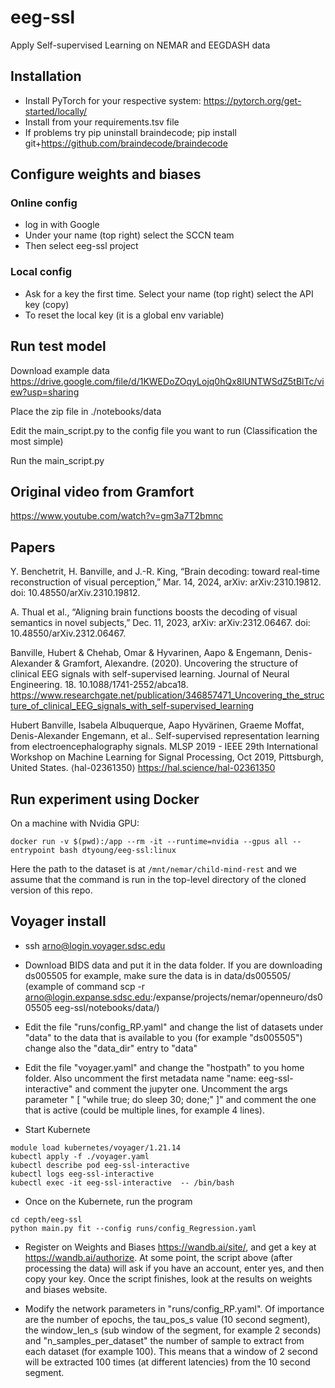 # eeg-ssl
Apply Self-supervised Learning on NEMAR and EEGDASH data

## Installation
- Install PyTorch for your respective system: https://pytorch.org/get-started/locally/
- Install from your requirements.tsv file
- If problems try pip uninstall braindecode; pip install git+https://github.com/braindecode/braindecode

## Configure weights and biases

### Online config
- log in with Google
- Under your name (top right) select the SCCN team
- Then select eeg-ssl project

### Local config

- Ask for a key the first time. Select your name (top right) select the API key (copy)
- To reset the local key (it is a global env variable)

## Run test model

Download example data
https://drive.google.com/file/d/1KWEDoZOqyLojq0hQx8lUNTWSdZ5tBlTc/view?usp=sharing

Place the zip file in ./notebooks/data

Edit the main_script.py to the config file you want to run (Classification the most simple)

Run the main_script.py

## Original video from Gramfort

https://www.youtube.com/watch?v=gm3a7T2bmnc

## Papers
Y. Benchetrit, H. Banville, and J.-R. King, “Brain decoding: toward real-time reconstruction of visual perception,” Mar. 14, 2024, arXiv: arXiv:2310.19812. doi: 10.48550/arXiv.2310.19812.

A. Thual et al., “Aligning brain functions boosts the decoding of visual semantics in novel subjects,” Dec. 11, 2023, arXiv: arXiv:2312.06467. doi: 10.48550/arXiv.2312.06467.

Banville, Hubert & Chehab, Omar & Hyvarinen, Aapo & Engemann, Denis-Alexander & Gramfort, Alexandre. (2020). Uncovering the structure of clinical EEG signals with self-supervised learning. Journal of Neural Engineering. 18. 10.1088/1741-2552/abca18. 
https://www.researchgate.net/publication/346857471_Uncovering_the_structure_of_clinical_EEG_signals_with_self-supervised_learning

Hubert Banville, Isabela Albuquerque, Aapo Hyvärinen, Graeme Moffat, Denis-Alexander Engemann, et al.. Self-supervised representation learning from electroencephalography signals. MLSP 2019 - IEEE 29th International Workshop on Machine Learning for Signal Processing, Oct 2019, Pittsburgh, United States. ⟨hal-02361350⟩
https://hal.science/hal-02361350


## Run experiment using Docker
On a machine with Nvidia GPU:

```
docker run -v $(pwd):/app --rm -it --runtime=nvidia --gpus all --entrypoint bash dtyoung/eeg-ssl:linux
```

Here the path to the dataset is at `/mnt/nemar/child-mind-rest` and we assume that the command is run in the top-level directory of the cloned version of this repo.

## Voyager install

- ssh arno@login.voyager.sdsc.edu

-  Download BIDS data and put it in the data folder. If you are downloading ds005505 for example, make sure the data is in data/ds005505/ (example of command scp -r arno@login.expanse.sdsc.edu:/expanse/projects/nemar/openneuro/ds005505 eeg-ssl/notebooks/data/)
  
-  Edit the file "runs/config_RP.yaml" and change the list of datasets under "data" to the data that is available to you (for example "ds005505") change also the "data_dir" entry to "data"

-  Edit the file "voyager.yaml" and change the "hostpath" to you home folder. Also uncomment the first metadata name "name: eeg-ssl-interactive" and comment the jupyter one. Uncomment the args parameter " [ "while true; do sleep 30; done;" ]" and comment the one that is active (could be multiple lines, for example 4 lines).

-  Start Kubernete

```
module load kubernetes/voyager/1.21.14
kubectl apply -f ./voyager.yaml
kubectl describe pod eeg-ssl-interactive
kubectl logs eeg-ssl-interactive
kubectl exec -it eeg-ssl-interactive  -- /bin/bash
```

- Once on the Kubernete, run the program

```
cd cepth/eeg-ssl
python main.py fit --config runs/config_Regression.yaml
```

- Register on Weights and Biases https://wandb.ai/site/, and get a key at https://wandb.ai/authorize. At some point, the script above (after processing the data) will ask if you have an account, enter yes, and then copy your key. Once the script finishes, look at the results on weights and biases website.

- Modify the network parameters in "runs/config_RP.yaml". Of importance are the number of epochs, the tau_pos_s value (10 second segment), the window_len_s (sub window of the segment, for example 2 seconds) and "n_samples_per_dataset" the number of sample to extract from each dataset (for example 100). This means that a window of 2 second will be extracted 100 times (at different latencies) from the 10 second segment.

